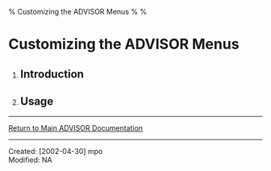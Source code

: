 % Customizing the ADVISOR Menus
% 
% 

Customizing the ADVISOR Menus
=============================

1.  Introduction
    ------------

2.  Usage
    -----

* * * * *

[Return to Main ADVISOR Documentation](advisor_doc.html)

* * * * *

Created: [2002-04-30] mpo\
 Modified: NA
